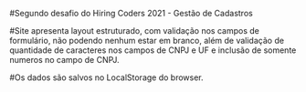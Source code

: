 #Segundo desafio do Hiring Coders 2021 - Gestão de Cadastros

#Site apresenta layout estruturado, com validação nos campos de formulário, não podendo nenhum estar em branco, além de validação de quantidade de caracteres nos campos de CNPJ e UF e inclusão de somente numeros no campo de CNPJ.

#Os dados são salvos no LocalStorage do browser.